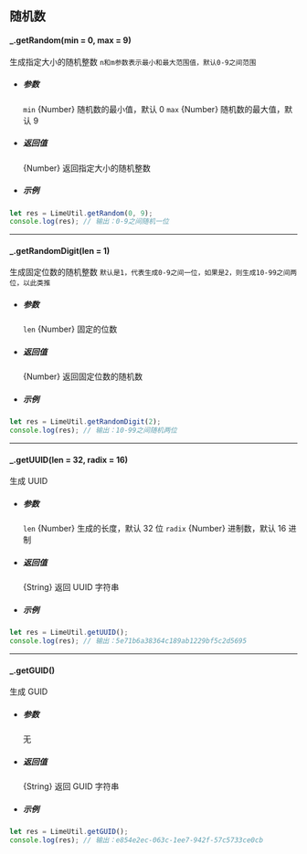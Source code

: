 ## 随机数

#### \_.getRandom(min = 0, max = 9)

生成指定大小的随机整数
`n和m参数表示最小和最大范围值，默认0-9之间范围`

- ##### 参数

  `min` {Number} 随机数的最小值，默认 0
  `max` {Number} 随机数的最大值，默认 9

- ##### 返回值

  {Number} 返回指定大小的随机整数

- ##### 示例

```javascript
let res = LimeUtil.getRandom(0, 9);
console.log(res); // 输出：0-9之间随机一位
```

---

#### \_.getRandomDigit(len = 1)

生成固定位数的随机整数
`默认是1，代表生成0-9之间一位，如果是2，则生成10-99之间两位，以此类推`

- ##### 参数

  `len` {Number} 固定的位数

- ##### 返回值

  {Number} 返回固定位数的随机数

- ##### 示例

```javascript
let res = LimeUtil.getRandomDigit(2);
console.log(res); // 输出：10-99之间随机两位
```

---

#### \_.getUUID(len = 32, radix = 16)

生成 UUID

- ##### 参数

  `len` {Number} 生成的长度，默认 32 位
  `radix` {Number} 进制数，默认 16 进制

- ##### 返回值

  {String} 返回 UUID 字符串

- ##### 示例

```javascript
let res = LimeUtil.getUUID();
console.log(res); // 输出：5e71b6a38364c189ab1229bf5c2d5695
```

---

#### \_.getGUID()

生成 GUID

- ##### 参数

  无

- ##### 返回值

  {String} 返回 GUID 字符串

- ##### 示例

```javascript
let res = LimeUtil.getGUID();
console.log(res); // 输出：e854e2ec-063c-1ee7-942f-57c5733ce0cb
```
